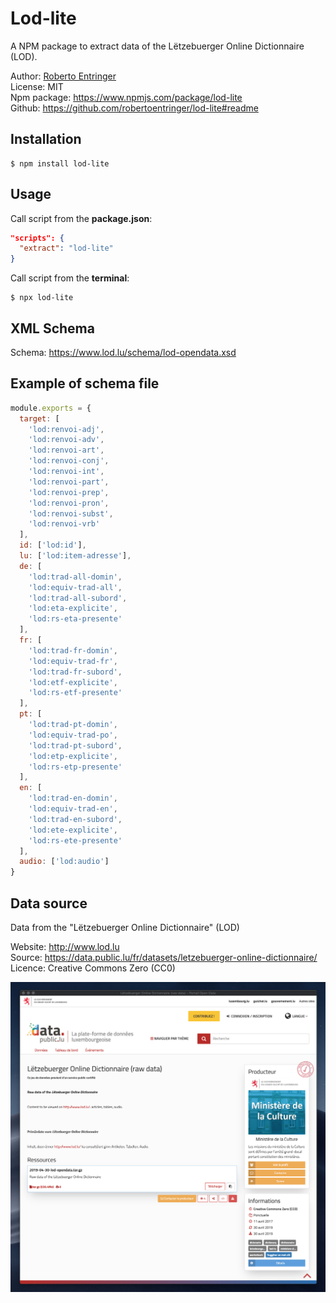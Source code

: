 # Lod-lite

A NPM package to extract data of the Lëtzebuerger Online Dictionnaire (LOD).

Author: [Roberto Entringer](https://robertoentringer.com)<br>
License: MIT<br>
Npm package: https://www.npmjs.com/package/lod-lite<br>
Github: https://github.com/robertoentringer/lod-lite#readme

## Installation

```shell
$ npm install lod-lite
```

## Usage

Call script from the **package.json**:

```json
"scripts": {
  "extract": "lod-lite"
}
```

Call script from the **terminal**:

```shell
$ npx lod-lite
```

## XML Schema

Schema: https://www.lod.lu/schema/lod-opendata.xsd

## Example of schema file

```js
module.exports = {
  target: [
    'lod:renvoi-adj',
    'lod:renvoi-adv',
    'lod:renvoi-art',
    'lod:renvoi-conj',
    'lod:renvoi-int',
    'lod:renvoi-part',
    'lod:renvoi-prep',
    'lod:renvoi-pron',
    'lod:renvoi-subst',
    'lod:renvoi-vrb'
  ],
  id: ['lod:id'],
  lu: ['lod:item-adresse'],
  de: [
    'lod:trad-all-domin',
    'lod:equiv-trad-all',
    'lod:trad-all-subord',
    'lod:eta-explicite',
    'lod:rs-eta-presente'
  ],
  fr: [
    'lod:trad-fr-domin',
    'lod:equiv-trad-fr',
    'lod:trad-fr-subord',
    'lod:etf-explicite',
    'lod:rs-etf-presente'
  ],
  pt: [
    'lod:trad-pt-domin',
    'lod:equiv-trad-po',
    'lod:trad-pt-subord',
    'lod:etp-explicite',
    'lod:rs-etp-presente'
  ],
  en: [
    'lod:trad-en-domin',
    'lod:equiv-trad-en',
    'lod:trad-en-subord',
    'lod:ete-explicite',
    'lod:rs-ete-presente'
  ],
  audio: ['lod:audio']
}
```

## Data source

Data from the "Lëtzebuerger Online Dictionnaire" (LOD)

Website: http://www.lod.lu<br>
Source: https://data.public.lu/fr/datasets/letzebuerger-online-dictionnaire/<br>
Licence: Creative Commons Zero (CC0)

[![screenshot.png](screenshot.png)](https://data.public.lu/fr/datasets/letzebuerger-online-dictionnaire/)
